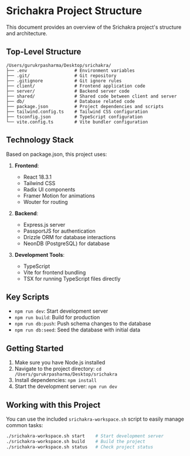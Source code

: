 # Srichakra Project Structure

This document provides an overview of the Srichakra project's structure and architecture.

## Top-Level Structure

```
/Users/gurukrpasharma/Desktop/srichakra/
├── .env                  # Environment variables
├── .git/                 # Git repository
├── .gitignore            # Git ignore rules
├── client/               # Frontend application code
├── server/               # Backend server code
├── shared/               # Shared code between client and server
├── db/                   # Database related code
├── package.json          # Project dependencies and scripts
├── tailwind.config.ts    # Tailwind CSS configuration
├── tsconfig.json         # TypeScript configuration
└── vite.config.ts        # Vite bundler configuration
```

## Technology Stack

Based on package.json, this project uses:

1. **Frontend**:
   - React 18.3.1
   - Tailwind CSS
   - Radix UI components
   - Framer Motion for animations
   - Wouter for routing

2. **Backend**:
   - Express.js server
   - PassportJS for authentication
   - Drizzle ORM for database interactions
   - NeonDB (PostgreSQL) for database

3. **Development Tools**:
   - TypeScript
   - Vite for frontend bundling
   - TSX for running TypeScript files directly

## Key Scripts

- `npm run dev`: Start development server
- `npm run build`: Build for production
- `npm run db:push`: Push schema changes to the database
- `npm run db:seed`: Seed the database with initial data

## Getting Started

1. Make sure you have Node.js installed
2. Navigate to the project directory: `cd /Users/gurukrpasharma/Desktop/srichakra`
3. Install dependencies: `npm install`
4. Start the development server: `npm run dev`

## Working with this Project

You can use the included `srichakra-workspace.sh` script to easily manage common tasks:

```bash
./srichakra-workspace.sh start    # Start development server
./srichakra-workspace.sh build    # Build the project
./srichakra-workspace.sh status   # Check project status
```
